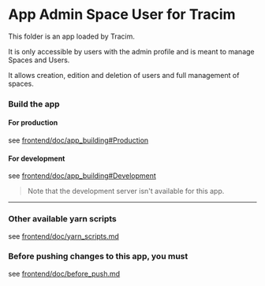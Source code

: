 App Admin Space User for Tracim
===================

This folder is an app loaded by Tracim.

It is only accessible by users with the admin profile and is meant to manage Spaces and Users.

It allows creation, edition and deletion of users and full management of spaces.

### Build the app

#### For production

see [frontend/doc/app_building#Production](../frontend/doc/app_building.md#production)

#### For development

see [frontend/doc/app_building#Development](../frontend/doc/app_building.md#development)

> Note that the development server isn't available for this app.

___

### Other available yarn scripts

see [frontend/doc/yarn_scripts.md](../frontend/doc/yarn_scripts.md)

### Before pushing changes to this app, you must

see [frontend/doc/before_push.md](../frontend/doc/before_push.md)
